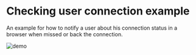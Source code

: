# Checking user connection example
An example for how to notify a user about his connection status in a browser when missed or back the connection. 


![demo](https://im6.ezgif.com/tmp/ezgif-6-b34a8d237439.gif)
